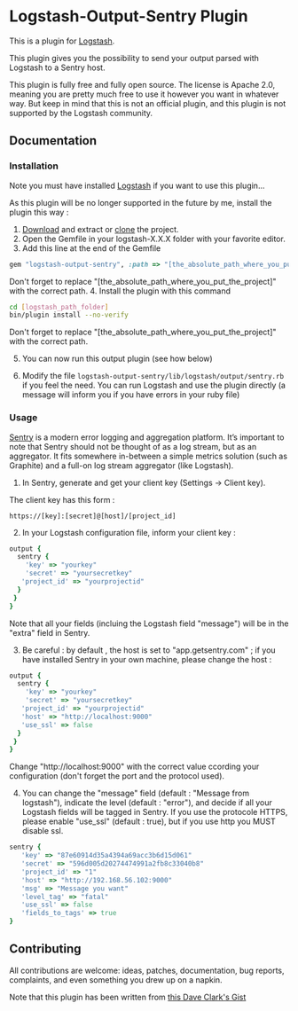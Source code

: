 # Logstash-Output-Sentry Plugin

This is a plugin for [Logstash](https://github.com/elasticsearch/logstash).

This plugin gives you the possibility to send your output parsed with Logstash to a Sentry host.

This plugin is fully free and fully open source. The license is Apache 2.0, meaning you are pretty much free to use it however you want in whatever way.
But keep in mind that this is not an official plugin, and this plugin is not supported by the Logstash community. 


## Documentation

### Installation 

Note you must have installed [Logstash](https://github.com/elasticsearch/logstash) if you want to use this plugin...

As this plugin will be no longer supported in the future by me, install the plugin this way :  

1. [Download](https://github.com/antho31/logstash-output-sentry/archive/master.zip) and extract or [clone](https://github.com/antho31/logstash-output-sentry.git) the project. 
2. Open the Gemfile in your logstash-X.X.X folder with your favorite editor. 
3. Add this line at the end of the Gemfile
```ruby
gem "logstash-output-sentry", :path => "[the_absolute_path_where_you_put_the_project]/logstash-output-sentry"
```
Don't forget to replace "[the_absolute_path_where_you_put_the_project]" with the correct path.
4. Install the plugin with this command
```sh
cd [logstash_path_folder]
bin/plugin install --no-verify
```
Don't forget to replace "[the_absolute_path_where_you_put_the_project]" with the correct path.

5. You can now run this output plugin (see how below)

6. Modify the file ```logstash-output-sentry/lib/logstash/output/sentry.rb``` if you feel the need. You can run Logstash and use the plugin directly (a message will inform you if you have errors in your ruby file)

### Usage 

[Sentry](https://getsentry.com/) is a modern error logging and aggregation platform.
It’s important to note that Sentry should not be thought of as a log stream, but as an aggregator. 
It fits somewhere in-between a simple metrics solution (such as Graphite) and a full-on log stream aggregator (like Logstash).

1. In Sentry, generate and get your client key (Settings -> Client key).

The client key has this form : 
```
https://[key]:[secret]@[host]/[project_id]
```

2. In your Logstash configuration file, inform your client key : 
```ruby
output {
  sentry {
    'key' => "yourkey"
    'secret' => "yoursecretkey"
   'project_id' => "yourprojectid"
  }
 }
}
```
Note that all your fields (incluing the Logstash field "message") will be in the "extra" field in Sentry.

3. Be careful : by default , the host is set to "app.getsentry.com" ; if you have installed Sentry in your own machine, please change the host : 

```ruby
output {
  sentry {
    'key' => "yourkey"
    'secret' => "yoursecretkey"
   'project_id' => "yourprojectid"
   'host' => "http://localhost:9000"
   'use_ssl' => false
  }
 }
}
```
Change "http://localhost:9000" with the correct value ccording your configuration (don't forget the port and the protocol used).  

4.  You can change the "message" field  (default : "Message from logstash"), indicate the level (default : "error"), and decide if all your Logstash fields will be tagged in Sentry.
If you use the protocole HTTPS, please enable "use_ssl" (default : true), but if you use http you MUST disable ssl. 
```ruby
sentry {
   'key' => "87e60914d35a4394a69acc3b6d15d061"
   'secret' => "596d005d20274474991a2fb8c33040b8"
   'project_id' => "1"
   'host' => "http://192.168.56.102:9000"
   'msg' => "Message you want"
   'level_tag' => "fatal"
   'use_ssl' => false
   'fields_to_tags' => true 
}
```

## Contributing

All contributions are welcome: ideas, patches, documentation, bug reports, complaints, and even something you drew up on a napkin.

Note that this plugin has been written from [this Dave Clark's Gist](https://gist.github.com/clarkdave/edaab9be9eaa9bf1ee5f)
